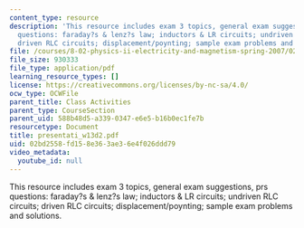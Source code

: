 ```yaml
---
content_type: resource
description: 'This resource includes exam 3 topics, general exam suggestions, prs
  questions: faraday?s & lenz?s law; inductors & LR circuits; undriven RLC circuits;
  driven RLC circuits; displacement/poynting; sample exam problems and solutions.'
file: /courses/8-02-physics-ii-electricity-and-magnetism-spring-2007/02bd2558fd158e363ae36e4f026ddd79_presentati_w13d2.pdf
file_size: 930333
file_type: application/pdf
learning_resource_types: []
license: https://creativecommons.org/licenses/by-nc-sa/4.0/
ocw_type: OCWFile
parent_title: Class Activities
parent_type: CourseSection
parent_uid: 588b48d5-a339-0347-e6e5-b16b0ec1fe7b
resourcetype: Document
title: presentati_w13d2.pdf
uid: 02bd2558-fd15-8e36-3ae3-6e4f026ddd79
video_metadata:
  youtube_id: null
---
```

This resource includes exam 3 topics, general exam suggestions, prs questions: faraday?s & lenz?s law; inductors & LR circuits; undriven RLC circuits; driven RLC circuits; displacement/poynting; sample exam problems and solutions.